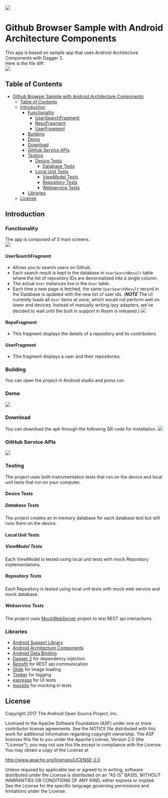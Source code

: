 ![](./icon.png)

Github Browser Sample with Android Architecture Components
===========================================================

This app is based on sample app that uses Android Architecture Components with Dagger 2.  
Here is the file diff:  
![](./README/diff.png)

## Table of Contents
<!-- START doctoc generated TOC please keep comment here to allow auto update -->
<!-- DON'T EDIT THIS SECTION, INSTEAD RE-RUN doctoc TO UPDATE -->
- [Github Browser Sample with Android Architecture Components](#github-browser-sample-with-android-architecture-components)
  - [Table of Contents](#table-of-contents)
  - [Introduction](#introduction)
    - [Functionality](#functionality)
      - [UserSearchFragment](#usersearchfragment)
      - [RepoFragment](#repofragment)
      - [UserFragment](#userfragment)
    - [Building](#building)
    - [Demo](#demo)
    - [Download](#download)
    - [GitHub Service APIs](#github-service-apis)
    - [Testing](#testing)
      - [Device Tests](#device-tests)
        - [Database Tests](#database-tests)
      - [Local Unit Tests](#local-unit-tests)
        - [ViewModel Tests](#viewmodel-tests)
        - [Repository Tests](#repository-tests)
        - [Webservice Tests](#webservice-tests)
    - [Libraries](#libraries)
  - [License](#license)
<!-- END doctoc generated TOC please keep comment here to allow auto update -->


Introduction
-------------

### Functionality
The app is composed of 3 main screens.  
![](./README/screens.png)

#### UserSearchFragment  
- Allows you to search users on Github.  
- Each search result is kept in the database in `UserSearchResult` table where
the list of repository IDs are denormalized into a single column.  
- The actual `User` instances live in the `User` table.  
- Each time a new page is fetched, the same `UserSearchResult` record in the
Database is updated with the new list of user ids. 
 (***NOTE*** The UI currently loads all `User` items at once, which would not
perform well on lower end devices. Instead of manually writing lazy
adapters, we've decided to wait until the built in support in Room is released.)
![](./README/callstack.png)

#### RepoFragment 
- This fragment displays the details of a repository and its contributors.  

#### UserFragment
- This fragment displays a user and their repositories.  

### Building
You can open the project in Android studio and press run.

### Demo
[![](./README/demo.gif)](https://youtu.be/5hR6vYgWHfI)

### Download
You can download the apk through the following QR code for installation.
![](./README/qrcode.svg)

### GitHub Service APIs
![](./README/apis.png)

### Testing
The project uses both instrumentation tests that run on the device
and local unit tests that run on your computer.

#### Device Tests
##### Database Tests
The project creates an in memory database for each database test but still
runs them on the device.

#### Local Unit Tests
##### ViewModel Tests
Each ViewModel is tested using local unit tests with mock Repository
implementations.
##### Repository Tests
Each Repository is tested using local unit tests with mock web service and
mock database.
##### Webservice Tests
The project uses [MockWebServer][mockwebserver] project to test REST api interactions.


### Libraries
* [Android Support Library][support-lib]
* [Android Architecture Components][arch]
* [Android Data Binding][data-binding]
* [Dagger 2][dagger2] for dependency injection
* [Retrofit][retrofit] for REST api communication
* [Glide][glide] for image loading
* [Timber][timber] for logging
* [espresso][espresso] for UI tests
* [mockito][mockito] for mocking in tests


[mockwebserver]: https://github.com/square/okhttp/tree/master/mockwebserver
[support-lib]: https://developer.android.com/topic/libraries/support-library/index.html
[arch]: https://developer.android.com/arch
[data-binding]: https://developer.android.com/topic/libraries/data-binding/index.html
[espresso]: https://google.github.io/android-testing-support-library/docs/espresso/
[dagger2]: https://google.github.io/dagger
[retrofit]: http://square.github.io/retrofit
[glide]: https://github.com/bumptech/glide
[timber]: https://github.com/JakeWharton/timber
[mockito]: http://site.mockito.org

License
--------

Copyright 2017 The Android Open Source Project, Inc.

Licensed to the Apache Software Foundation (ASF) under one or more contributor
license agreements.  See the NOTICE file distributed with this work for
additional information regarding copyright ownership.  The ASF licenses this
file to you under the Apache License, Version 2.0 (the "License"); you may not
use this file except in compliance with the License.  You may obtain a copy of
the License at

http://www.apache.org/licenses/LICENSE-2.0

Unless required by applicable law or agreed to in writing, software
distributed under the License is distributed on an "AS IS" BASIS, WITHOUT
WARRANTIES OR CONDITIONS OF ANY KIND, either express or implied.  See the
License for the specific language governing permissions and limitations under
the License.
